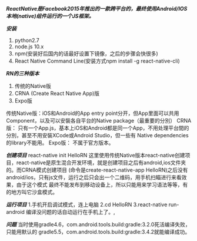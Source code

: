 ***ReactNative是Facebook2015年推出的一款跨平台的，最终使用Android/IOS本地(native)组件运行的一个JS框架。***


***安装***
1. python2.7
2. node.js 10.x
3. npm(安装好后国内的话最好设置下镜像，之后的步骤会快很多)
4. React Native Command Line(安装方式npm install -g react-native-cli)

***RN的三种版本***
1. 传统的Native版
2. CRNA (Create React Native App)版
3. Expo版

传统Native版：iOS和Android的App entry point分开，但App里面可以共用Component，以及可以安裝各自平台的Native package（最重要的分別）
CRNA版：      只有一个App.js，基本上iOS和Android都是同一个App，不用处理平台間的分別，甚至不用安裝XCode或Android Studio，但一些有
              Native dependencies的library不能用。
Expo版：      不属于官方版本。


***创建项目***
react-native init HelloRN
这里使用传统Native版本react-native创建项目，react-native是原生混合开发环境，就是创建项目之后有android,ios文件夹的。而CRNA模式创建项目
(命令是create-react-native-app HelloRN)之后没有android/ios，只有js文件，运行之后只会出一个二维码，用手机扫瞄进行来看效果，由于这个模式
最终不能发布到移动设备上，所以只能用来学习语法等等，有的地方叫它沙盒模式。


***运行项目***
1.手机开启调试模式，连上电脑
2.cd HelloRN
3.react-native run-android
编译没问题的话自动运行在手机上了。,


***问题***
当时使用gradle4.6，com.android.tools.build:gradle:3.2.0死活编译失败，只能用默认的
gradle5.5，com.android.tools.build:gradle:3.4.2就能编译成功。




